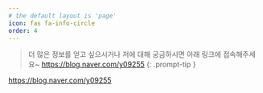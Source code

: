 ```yaml
---
# the default layout is 'page'
icon: fas fa-info-circle
order: 4
---
```


> 더 많은 정보를 얻고 싶으시거나 저에 대해 궁금하시면 아래 링크에 접속해주세요~
https://blog.naver.com/y09255
{: .prompt-tip }

https://blog.naver.com/y09255
